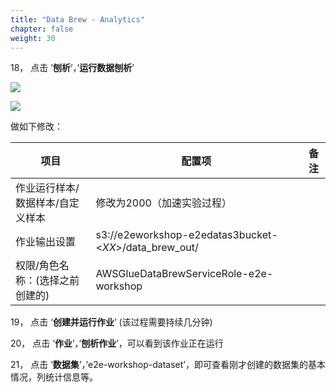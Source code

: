 ```yaml
---
title: "Data Brew - Analytics"
chapter: false
weight: 30
---
```


18，    点击 ’**刨析**’，’**运行数据刨析**’

![](/images/LakeHouse/3_1_6_brew_analytics-s3.png)

![](/images/LakeHouse/3_1_6_brew_analytics-iam.png)

做如下修改：

| 项目                             | 配置项                                                 | 备注 |
| -------------------------------- | ------------------------------------------------------ | ---- |
| 作业运行样本/数据样本/自定义样本 | 修改为2000（加速实验过程）                             |      |
| 作业输出设置                     | s3://e2eworkshop-e2edatas3bucket-<*XX*>/data_brew_out/ |      |
| 权限/角色名称：(选择之前创建的)  | AWSGlueDataBrewServiceRole-e2e-workshop                |      |

19，    点击 ‘**创建并运行作业**’ (该过程需要持续几分钟)

20，    点击 ‘**作业**’，’**刨析作业**’，可以看到该作业正在运行

21，    点击 ‘**数据集**’，’e2e-workshop-dataset’，即可查看刚才创建的数据集的基本情况，列统计信息等。

